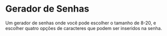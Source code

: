 # Gerador de Senhas

Um gerador de senhas onde você pode escolher o tamanho de 8-20, e escolher 
quatro opções de caracteres que podem ser inseridos na senha.